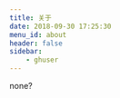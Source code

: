 ```yaml
---
title: 关于
date: 2018-09-30 17:25:30
menu_id: about
header: false 
sidebar:
    - ghuser
---
```

none?